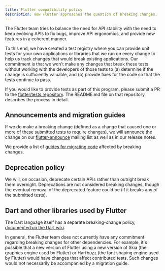 ```yaml
---
title: Flutter compatibility policy
description: How Flutter approaches the question of breaking changes.
---
```


The Flutter team tries to balance the need for API stability with the
need to keep evolving APIs to fix bugs, improve API ergonomics,
and provide new features in a coherent manner.

To this end, we have created a test registry where you can provide
unit tests for your own applications or libraries that we run
on every change to help us track changes that would break
existing applications. Our commitment is that we won't make any
changes that break these tests without working with the developers of
those tests to (a) determine if the change is sufficiently valuable,
and (b) provide fixes for the code so that the tests continue to pass.

If you would like to provide tests as part of this program, please
submit a PR to the [flutter/tests repository][]. The README.md file on
that repository describes the process in detail.


## Announcements and migration guides

If we do make a breaking change (defined as a change that caused one
or more of these submitted tests to require changes), we will announce
the change on our [flutter-announce][]
mailing list as well as in our release notes.

We provide a list of [guides for migrating code][] affected by
breaking changes.


## Deprecation policy

We will, on occasion, deprecate certain APIs rather than outright
break them overnight. Deprecations are not considered breaking
changes, though the eventual removal of the deprecated feature could
be (if it breaks any of the submitted tests).


## Dart and other libraries used by Flutter

The Dart language itself has a separate breaking-change policy,
[documented on the Dart wiki][].

In general, the Flutter team does not currently have any commitment
regarding breaking changes for other dependencies. For example,
it's possible that a new version of Flutter using a new version of Skia
(the graphics engine used by Flutter) or Harfbuzz (the font shaping
engine used by Flutter) would have changes that affect contributed
tests. Such changes would not necessarily be accompanied by a
migration guide.


[documented on the Dart wiki]: {{site.github}}/dart-lang/sdk/blob/master/docs/process/breaking-changes.md
[flutter/tests repository]: {{site.github}}/flutter/tests
[flutter-announce]: https://groups.google.com/forum/#!forum/flutter-announce
[guides for migrating code]: /docs/release/breaking-changes
